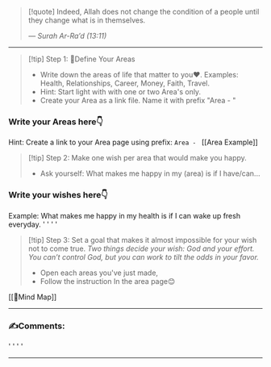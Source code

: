 
>[!quote] Indeed, Allah does not change the condition of a people until they change what is in themselves.
>
>— _Surah Ar-Ra’d (13:11)_

___

>[!tip] Step 1: 🌱Define Your Areas
>- Write down the areas of life that matter to you❤️. Examples: Health, Relationships, Career, Money, Faith, Travel. 
>- Hint: Start light with with one or two Area's only.
>- Create your Area as a link file. Name it with prefix "Area - " 
### Write your Areas here👇
Hint: Create a link to your Area page using prefix: `Area - `
[[Area Example]]

>[!tip] Step 2: Make one wish per area that would make you happy.
>- Ask yourself: What makes me happy in my (area) is if I have/can...
### Write your wishes here👇
Example: What makes me happy in my health is if I can wake up fresh everyday. 
'
'
'
'
>[!tip] Step 3: Set a goal that makes it almost impossible for your wish not to come true. 
>*Two things decide your wish: God and your effort. You can’t control God, but you can work to tilt the odds in your favor.*
>- Open  each areas you've just made,
>- Follow the instruction In the area page😊

[[🧠Mind Map]]
___
### ✍️Comments:
'
'
'
'
___




